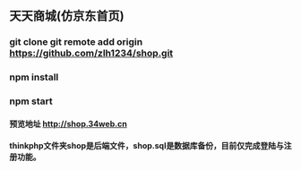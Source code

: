 ## 天天商城(仿京东首页)
### git clone git remote add origin https://github.com/zlh1234/shop.git
### npm install
### npm start

#### 预览地址 http://shop.34web.cn
#### thinkphp文件夹shop是后端文件，shop.sql是数据库备份，目前仅完成登陆与注册功能。
